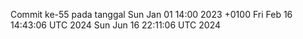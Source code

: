 Commit ke-55 pada tanggal Sun Jan 01 14:00 2023 +0100
Fri Feb 16 14:43:06 UTC 2024
Sun Jun 16 22:11:06 UTC 2024
